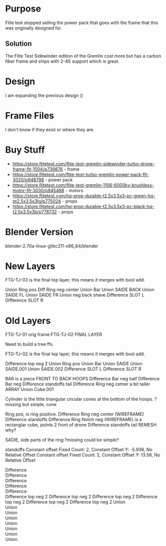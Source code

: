 # Purpose
Flite test stopped selling the power pack that goes with the frame that this was originally designed for.

## Solution
The Flite Test Sidewinder edition of the Gremlin cost more but has a carbon fiber frame and ships with 2-4S support which is great.

# Design
I am expanding the previous design ()


# Frame Files
I don't know if they exist or where they are.


# Buy Stuff
* https://store.flitetest.com/flite-test-gremlin-sidewinder-turbo-drone-frame-flt-1504/p739876 - frame
* https://store.flitetest.com/flite-test-turbo-gremlin-power-pack-flt-3020/p948798 - power pack
* https://store.flitetest.com/flite-test-gremlin-1106-6000kv-brushless-motor-flt-3030/p845488 - motors
* https://store.flitetest.com/hq-prop-durable-t2.5x3.5x3-pc-green-hq-pt2.5x3.5x3lg/p775024 - props
* https://store.flitetest.com/hq-prop-durable-t2.5x3.5x3-pc-black-hq-t2.5x3.5x3b/p778732 - props


# Blender Version
blender-2.70a-linux-glibc211-x86_64/blender


# New Layers

FTG-TJ-03 is the final top layer, this means it merges with bool add.

Union            Ring pos
Diff             Ring neg center
Union            Bar
Union            SAIDE BACK
Union            SAIDE FL
Union            SAIDE FR
Union            neg back shave
Difference       SLOT L
Difference       SLOT R


# Old Layers

FTG-TJ-01          orig frame
FTG-TJ-02          FINAL LAYER


Need to build a tree ffs.

FTG-TJ-02 is the final top layer, this means it merges with bool add.

Difference       top neg 2
Union            Ring pos
Union            Bar
Union            SAIDE
Union            SAIDE.001
Union            SAIDE.002
Difference       SLOT L
Difference       SLOT R


BAR is a piece FRONT TO BACK HOOPS
Difference       Bar neg half
Difference       Bar neg
Difference       standoffs tail
Difference       Ring neg cetner a bit taller
ARRAY
Union             Cube.001




Cylinder is the little triangular circular cones at the bottom of the hoops.
?missing but simple, cone



Ring pos, is ring positive.
Difference       Ring neg center (WIREFRAME)
Difference       standoffs
Difference       Ring Notch neg  (WIREFRAME) is a rectanglar cube, points 2 front of drone
Difference       standoffs tail
REMESH           why?

SADIE, side parts of the ring
?missing could be simple?

standoffs
Constant offset       Fixed Count: 2, Constant Offset Y: -5.936, No Relative Offset
Constant offset       Fixed Count: 2, Constant Offset Y: 13.58, No Relative Offset






Difference       
Difference       
Difference       
Difference       
Difference       
Difference       top neg 2
Difference       top neg 2
Difference       top neg 2
Difference       top neg 2
Difference       top neg 2
Difference       top neg 2
Union            
Union            
Union            
Union            
Union            
Union            
Union            
Union            